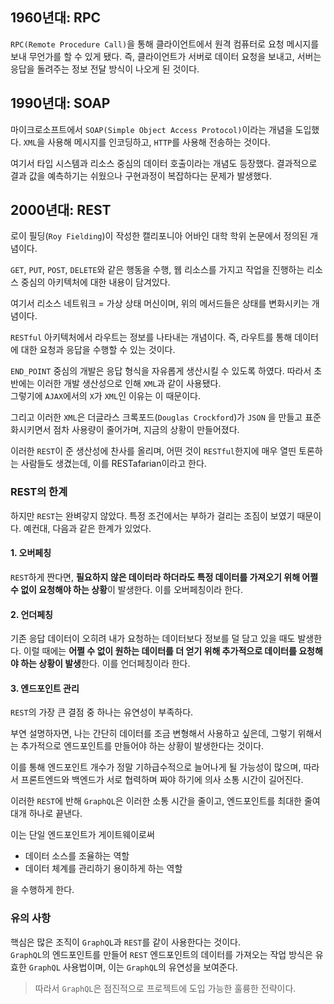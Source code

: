 ## 1960년대: RPC

`RPC(Remote Procedure Call)`을 통해 클라이언트에서 원격 컴퓨터로 요청 메시지를 보내 무언가를 할 수 있게 됐다. 즉, 클라이언트가 서버로 데이터 요청을 보내고, 서버는 응답을 돌려주는 정보 전달 방식이 나오게 된 것이다.

## 1990년대: SOAP

마이크로소프트에서 `SOAP(Simple Object Access Protocol)`이라는 개념을 도입했다. `XML`을 사용해 메시지를 인코딩하고, `HTTP`를 사용해 전송하는 것이다.

여기서 타입 시스템과 리소스 중심의 데이터 호출이라는 개념도 등장했다. 결과적으로 결과 값을 예측하기는 쉬웠으나 구현과정이 복잡하다는 문제가 발생했다.

## 2000년대: REST

로이 필딩(`Roy Fielding`)이 작성한 캘리포니아 어바인 대학 학위 논문에서 정의된 개념이다. 

`GET`, `PUT`, `POST`, `DELETE`와 같은 행동을 수행, 웹 리소스를 가지고 작업을 진행하는 리소스 중심의 아키텍처에 대한 내용이 담겨있다.

여기서 리소스 네트워크 = 가상 상태 머신이며, 위의 메서드들은 상태를 변화시키는 개념이다. 

`RESTful` 아키텍처에서 라우트는 정보를 나타내는 개념이다. 즉, 라우트를 통해 데이터에 대한 요청과 응답을 수행할 수 있는 것이다.

`END_POINT` 중심의 개발은 응답 형식을 자유롭게 생산시킬 수 있도록 하였다. 따라서 초반에는 이러한 개발 생산성으로 인해 `XML`과 같이 사용됐다.  
그렇기에 `AJAX`에서의 `X`가 `XML`인 이유는 이 때문이다. 

그리고 이러한 `XML`은 더글라스 크록포드(`Douglas Crockford`)가 `JSON`
을 만들고 표준화시키면서 점차 사용량이 줄어가며, 지금의 상황이 만들어졌다. 

이러한 `REST`이 준 생산성에 찬사를 올리며, 어떤 것이 `RESTful`한지에 매우 열띤 토론하는 사람들도 생겼는데, 이를 RESTafarian이라고 한다.

### REST의 한계

하지만 `REST`는 완벼갛지 않았다. 특정 조건에서는 부하가 걸리는 조짐이 보였기 때문이다. 예컨대, 다음과 같은 한계가 있었다.

#### 1. 오버페칭

`REST`하게 짠다면, **필요하지 않은 데이터라 하더라도 특정 데이터를 가져오기 위해 어쩔 수 없이 요청해야 하는 상황**이 발생한다.
이를 오버페칭이라 한다.

#### 2. 언더페칭

기존 응답 데이터이 오히려 내가 요청하는 데이터보다 정보를 덜 담고 있을 때도 발생한다. 이럴 때에는 **어쩔 수 없이 원하는 데이터를 더 얻기 위해 추가적으로 데이터를 요청해야 하는 상황이 발생**한다. 이를 언더페칭이라 한다.

#### 3. 엔드포인트 관리

`REST`의 가장 큰 결점 중 하나는 유연성이 부족하다.  

부연 설명하자면, 나는 간단히 데이터를 조금 변형해서 사용하고 싶은데, 그렇기 위해서는 추가적으로 엔드포인트를 만들어야 하는 상황이 발생한다는 것이다. 

이를 통해 엔드포인트 개수가 정말 기하급수적으로 늘어나게 될 가능성이 많으며, 따라서 프론트엔드와 백엔드가 서로 협력하며 짜야 하기에 의사 소통 시간이 길어진다. 

이러한 `REST`에 반해 `GraphQL`은 이러한 소통 시간을 줄이고, 엔드포인트를 최대한 줄여 대개 하나로 끝낸다. 

이는 단일 엔드포인트가 게이트웨이로써 
+ 데이터 소스를 조율하는 역할 
+ 데이터 체계를 관리하기 용이하게 하는 역할

을 수행하게 한다. 

### 유의 사항
핵심은 많은 조직이 `GraphQL`과 `REST`를 같이 사용한다는 것이다.  
`GraphQL`의 엔드포인트를 만들어 `REST` 엔드포인트의 데이터를 가져오는 작업 방식은 유효한 `GraphQL` 사용법이며, 이는 `GraphQL`의 유연성을 보여준다. 

> 따라서 `GraphQL`은 점진적으로 프로젝트에 도입 가능한 훌륭한 전략이다. 


